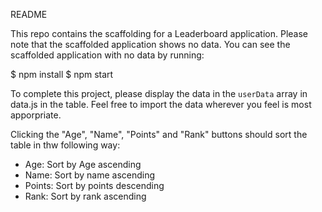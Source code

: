 README

This repo contains the scaffolding for a Leaderboard application. Please note that the scaffolded application shows no data. You can see the scaffolded application with no data by running:

$ npm install
$ npm start

To complete this project, please display the data in the `userData` array in data.js in the table. Feel free to import the data wherever you feel is most apporpriate. 

Clicking the "Age", "Name", "Points" and "Rank" buttons should sort the table in thw following way:

- Age: Sort by Age ascending
- Name: Sort by name ascending
- Points: Sort by points descending
- Rank: Sort by rank ascending

